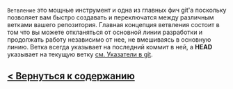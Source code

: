 



`Ветвление` это мощные инструмент и одна из главных фич git'а поскольку позволяет вам быстро создавать и переключатся между различным ветками вашего репозитория. Главная концепция ветвления состоит в том что вы можете откланяться от основной линии разработки и продолжать работу независимо от нее, не вмешиваясь в основную линию. Ветка всегда указывает на последний коммит в ней, а **HEAD** указывает на текущую ветку [см. Указатели в git](./https://habr.com/ru/post/472600/#section004).

## [< Вернуться к содержанию](./readme.md)